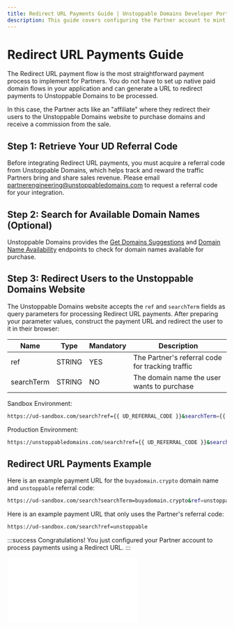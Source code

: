 ```yaml
---
title: Redirect URL Payments Guide | Unstoppable Domains Developer Portal
description: This guide covers configuring the Partner account to mint paid domains using the redirect URL payment processing flow.
---
```


# Redirect URL Payments Guide

The Redirect URL payment flow is the most straightforward payment process to implement for Partners. You do not have to set up native paid domain flows in your application and can generate a URL to redirect payments to Unstoppable Domains to be processed.

In this case, the Partner acts like an "affiliate" where they redirect their users to the Unstoppable Domains website to purchase domains and receive a commission from the sale.

## Step 1: Retrieve Your UD Referral Code

Before integrating Redirect URL payments, you must acquire a referral code from Unstoppable Domains, which helps track and reward the traffic Partners bring and share sales revenue. Please email <partnerengineering@unstoppabledomains.com> to request a referral code for your integration.

## Step 2: Search for Available Domain Names (Optional)

Unstoppable Domains provides the [Get Domains Suggestions](get-domains-suggestions.md) and [Domain Name Availability](domain-name-availability.md) endpoints to check for domain names available for purchase.

## Step 3: Redirect Users to the Unstoppable Domains Website

The Unstoppable Domains website accepts the `ref` and `searchTerm` fields as query parameters for processing Redirect URL payments. After preparing your parameter values, construct the payment URL and redirect the user to it in their browser:

| Name | Type | Mandatory | Description |
| - | - | - | - |
| ref | STRING | YES | The Partner's referral code for tracking traffic |
| searchTerm | STRING | NO | The domain name the user wants to purchase |

Sandbox Environment:

```bash
https://ud-sandbox.com/search?ref={{ UD_REFERRAL_CODE }}&searchTerm={{ DOMAIN_NAME_TO_PURCHASE }}
```

Production Environment:

```bash
https://unstoppabledomains.com/search?ref={{ UD_REFERRAL_CODE }}&searchTerm={{ DOMAIN_NAME_TO_PURCHASE }}
```

## Redirect URL Payments Example

Here is an example payment URL for the `buyadomain.crypto` domain name and `unstoppable` referral code:

```bash
https://ud-sandbox.com/search?searchTerm=buyadomain.crypto&ref=unstoppable
```

Here is an example payment URL that only uses the Partner's referral code:

```bash
https://ud-sandbox.com/search?ref=unstoppable
```

:::success Congratulations!
You just configured your Partner account to process payments using a Redirect URL.
:::

<embed src="/snippets/_discord.md" />
